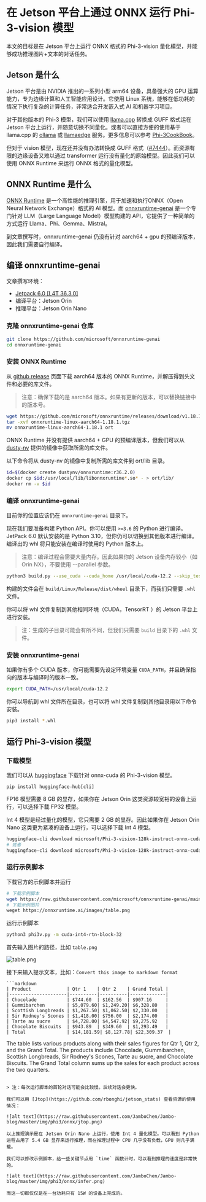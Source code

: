 # 在 Jetson 平台上通过 ONNX 运行 Phi-3-vision 模型

本文的目标是在 Jetson 平台上运行 ONNX 格式的 Phi-3-vision 量化模型，并能够成功推理图片+文本的对话任务。

## Jetson 是什么

Jetson 平台是由 NVIDIA 推出的一系列小型 arm64 设备，具备强大的 GPU 运算能力，专为边缘计算和人工智能应用设计。它使用 Linux 系统，能够在低功耗的情况下执行复杂的计算任务，非常适合开发嵌入式 AI 和机器学习项目。

对于其他版本的 Phi-3 模型，我们可以使用 [llama.cpp](https://github.com/ggerganov/llama.cpp) 转换成 GUFF 格式运在 Jetson 平台上运行，并随意切换不同量化。或者可以直接方便的使用基于 llama.cpp 的 [ollama](https://ollama.com/library/phi3) 或 [llamaedge](https://llamaedge.com/) 服务。更多信息可以参考 [Phi-3CookBook](https://github.com/microsoft/Phi-3CookBook)。

但对于 vision 模型，现在还并没有办法转换成 GUFF 格式（[#7444](https://github.com/ggerganov/llama.cpp/issues/7444)）。而资源有限的边缘设备又难以通过 transformer 运行没有量化的原始模型。因此我们可以使用 ONNX Runtime 来运行 ONNX 格式的量化模型。

## ONNX Runtime 是什么

[ONNX Runtime](https://onnxruntime.ai/) 是一个高性能的推理引擎，用于加速和执行ONNX（Open Neural Network Exchange）格式的 AI 模型。而 [onnxruntime-genai](https://github.com/microsoft/onnxruntime-genai) 是一个专门针对 LLM（Large Language Model）模型构建的 API，它提供了一种简单的方式运行 Llama、Phi、Gemma、Mistral。

到文章撰写时，onnxruntime-genai 仍没有针对 aarch64 + gpu 的预编译版本，因此我们需要自行编译。

## 编译 onnxruntime-genai

文章撰写环境：

- [Jetpack 6.0 [L4T 36.3.0]](https://developer.nvidia.com/embedded/jetpack-sdk-60)
- 编译平台：Jetson Orin
- 推理平台：Jetson Orin Nano

### 克隆 onnxruntime-genai 仓库

```bash
git clone https://github.com/microsoft/onnxruntime-genai
cd onnxruntime-genai
```

### 安装 ONNX Runtime

从 [github release](https://github.com/microsoft/onnxruntime/releases) 页面下载 aarch64 版本的 ONNX Runtime，并解压得到头文件和必要的库文件。

> 注意：确保下载的是 aarch64 版本。如果有更新的版本，可以替换链接中的版本号。

```bash
wget https://github.com/microsoft/onnxruntime/releases/download/v1.18.1/onnxruntime-linux-aarch64-1.18.1.tgz
tar -xvf onnxruntime-linux-aarch64-1.18.1.tgz
mv onnxruntime-linux-aarch64-1.18.1 ort
```

ONNX Runtime 并没有提供 aarch64 + GPU 的预编译版本，但我们可以从 [dusty-nv](https://github.com/dusty-nv/jetson-containers/tree/master/packages/onnxruntime) 提供的镜像中获取所需的库文件。

以下命令将从 dusty-nv 的镜像中复制所需的库文件到 ort/lib 目录。

```bash
id=$(docker create dustynv/onnxruntime:r36.2.0)
docker cp $id:/usr/local/lib/libonnxruntime*.so* - > ort/lib/
docker rm -v $id
```

### 编译 onnxruntime-genai

目前你的位置应该仍在 `onnxruntime-genai` 目录下。

现在我们要准备构建 Python API。你可以使用 `>=3.6` 的 Python 进行编译。JetPack 6.0 默认安装的是 Python 3.10，但你仍可以切换到其他版本进行编译。编译出的 whl 将只能安装在编译时使用的 Python 版本上。

> 注意：编译过程会需要大量内存。因此如果你的 Jetson 设备内存较小（如 Orin NX），不要使用 --parallel 参数。

```bash
python3 build.py --use_cuda --cuda_home /usr/local/cuda-12.2 --skip_tests --skip_csharp [--parallel]
```

构建的文件会在 `build/Linux/Release/dist/wheel` 目录下，而我们只需要 `.whl` 文件。

你可以将 whl 文件复制到其他相同环境（CUDA，TensorRT ）的 Jetson 平台上进行安装。

> 注：生成的子目录可能会有所不同，但我们只需要 `build` 目录下的 `.whl` 文件。

### 安装 onnxruntime-genai

如果你有多个 CUDA 版本，你可能需要先设定环境变量 `CUDA_PATH`，并且确保指向的版本与编译时的版本一致。

```bash
export CUDA_PATH=/usr/local/cuda-12.2
```


你可以导航到 whl 文件所在目录，也可以将 whl 文件复制到其他目录用以下命令安装。

```bash
pip3 install *.whl
```

## 运行 Phi-3-vision 模型

### 下载模型

我们可以从 [huggingface](https://huggingface.co/microsoft/Phi-3-vision-128k-instruct-onnx-cuda) 下载针对 onnx-cuda 的 Phi-3-vision 模型。

```
pip install huggingface-hub[cli]
```

FP16 模型需要 8 GB 的显存，如果你在 Jetson Orin 这类资源较宽裕的设备上运行，可以选择下载 FP32 模型。

Int 4 模型是经过量化的模型，它只需要 2 GB 的显存。因此如果你在 Jetson Orin Nano 这类更为紧凑的设备上运行，可以选择下载 Int 4 模型。

```bash
huggingface-cli download microsoft/Phi-3-vision-128k-instruct-onnx-cuda --include cuda-fp16/* --local-dir .
# 或者
huggingface-cli download microsoft/Phi-3-vision-128k-instruct-onnx-cuda --include cuda-int4-rtn-block-32/* --local-dir .
```

### 运行示例脚本

下载官方的示例脚本并运行

```bash
# 下载示例脚本
wget https://raw.githubusercontent.com/microsoft/onnxruntime-genai/main/examples/python/phi3v.py
# 下载示例图片
weget https://onnxruntime.ai/images/table.png
```

运行示例脚本

```bash
python3 phi3v.py -m cuda-int4-rtn-block-32
```

首先输入图片的路径，比如 `table.png`

![table.png](https://onnxruntime.ai/images/table.png)

接下来输入提示文本，比如：`Convert this image to markdown format`

```text
```markdown
| Product             | Qtr 1    | Qtr 2    | Grand Total |
|---------------------|----------|----------|-------------|
| Chocolade           | $744.60  | $162.56  | $907.16     |
| Gummibarchen        | $5,079.60| $1,249.20| $6,328.80   |
| Scottish Longbreads | $1,267.50| $1,062.50| $2,330.00   |
| Sir Rodney's Scones | $1,418.00| $756.00  | $2,174.00   |
| Tarte au sucre      | $4,728.00| $4,547.92| $9,275.92   |
| Chocolate Biscuits  | $943.89  | $349.60  | $1,293.49   |
| Total               | $14,181.59| $8,127.78| $22,309.37  |
```

The table lists various products along with their sales figures for Qtr 1, Qtr 2, and the Grand Total. The products include Chocolade, Gummibarchen, Scottish Longbreads, Sir Rodney's Scones, Tarte au sucre, and Chocolate Biscuits. The Grand Total column sums up the sales for each product across the two quarters.
```

> 注：每次运行脚本的首轮对话可能会比较慢。后续对话会更快。

我们可以用 [Jtop](https://github.com/rbonghi/jetson_stats) 查看资源的使用情况：

![alt text](https://raw.githubusercontent.com/JamboChen/Jambo-blog/master/img/phi3/onnx/jtop.png)

以上推理演示是在 Jetson Orin Nano 上运行，使用 Int 4 量化模型。可以看到 Python 进程占用了 5.4 GB 显存来运行推理，而在推理过程中 CPU 几乎没有负载，GPU 则几乎满载。

我们可以修改示例脚本，给一些关键节点用 `time` 函数计时，可以看到推理的速度是非常快的。

![alt text](https://raw.githubusercontent.com/JamboChen/Jambo-blog/master/img/phi3/onnx/infer.png)

而这一切都仅仅是在一台功耗只有 15W 的设备上完成的。